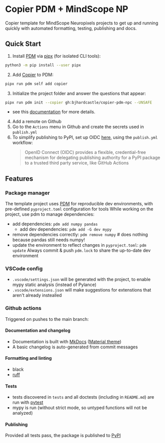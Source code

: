 # Copier PDM + MindScope NP

Copier template for MindScope Neuropixels projects to get up and running quickly with automated formatting, testing, publishing and docs.

## Quick Start

1. Install [PDM](https://copier-pdm.fming.dev/) via [pipx](https://github.com/pypa/pipx) (for isolated CLI tools):
```bash
python3 -m pip install --user pipx
```

2. Add [Copier](https://copier.readthedocs.io/en/stable/) to PDM:
```bash
pipx run pdm self add copier
```

3. Initialize the project folder and answer the questions that appear:
```bash
pipx run pdm init --copier gh:bjhardcastle/copier-pdm-npc --UNSAFE
```
- see this [documentation](https://copier-pdm.fming.dev) for more details.

4. Add a remote on Github
5. Go to the `Actions` menu in Github and create the secrets used in `publish.yml`
6. To simplify publishing to PyPI, set up OIDC [here](https://pypi.org/manage/account/publishing/), using the `publish.yml` workflow:
   > OpenID Connect (OIDC) provides a flexible, credential-free mechanism for delegating publishing authority for a PyPI package to a trusted third party service, like GitHub Actions
## Features

### Package manager

The template project uses [PDM](https://pdm.fming.dev) for reproducible dev environments, with pre-defined `pyproject.toml` configuration for tools
While working on the project, use pdm to manage dependencies:
- add dependencies: `pdm add numpy pandas`
  - add dev dependencies: `pdm add -G dev mypy`
- remove dependencies correctly: `pdm remove numpy`   # does nothing because pandas still needs numpy!
- update the environment to reflect changes in `pyproject.toml`: `pdm update`
Always commit & push `pdm.lock` to share the up-to-date dev environment

### VSCode config
- `.vscode/settings.json` will be generated with the project, to enable mypy static analysis (instead of Pylance)
- `.vscode/extensions.json` will make suggestions for extenstions that aren't already instealled

### Github actions

Triggered on pushes to the main branch:

#### Documentation and changelog

- Documentation is built with [MkDocs](https://github.com/mkdocs/mkdocs)
  ([Material theme](https://github.com/squidfunk/mkdocs-material))
- A basic changelog is auto-generated from commit messages

#### Formatting and linting

- black
- [ruff](https://github.com/charliermarsh/ruff)

#### Tests

- tests discovered in `tests` and all doctests (including in `README.md`) are run with [pytest](https://pytest.org/)
- mypy is run (without strict mode, so untyped functions will not be analyzed)

#### Publishing
Provided all tests pass, the package is published to [PyPI](https://pypi.org)
